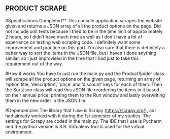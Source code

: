 ## PRODUCT SCRAPE ##

#Specifications Completed**
This console application scrapes the website given and returns a JSON array of all the product options on the page.
Did not include unit tests because I tried to be in the time limit of approximately 2 hours, so I didn't have much time
as well as I don't have a lot of experience on testing web scraping code. I definitely want some improvement and practice
on this part. I'm also sure that there is definitely a better way to sort the items in the JSON file, but I haven't done
anything similar, so I just improvised in the time that I had just to take this requirement out of the way.

#How it works
You have to just run the main.py and the ProductSpider class will scrape all the product options on the given page,
returning an array of ‘option title, ‘description’, ‘price’ and ‘discount’ keys for each of them. Then the SortJson 
class will read this JSON file reordering the items in it based on their annual price, printing them to the Run window
and lastly overwriting them in the new order in the JSON file.

#Dependencies
The library that I use is Scrapy (https://scrapy.org/), as I had already worked with it during the 1st semester of my studies.
The settings for Scrapy are coded in the main.py. 
The IDE that I use is Pycharm and the python version is 3.9. Virtualenv tool is used for the virtual environment.
